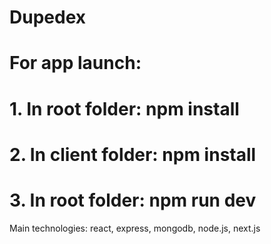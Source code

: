 # Dupedex
# For app launch:
# 1. In root folder: npm install           
# 2. In client folder: npm install
# 3. In root folder: npm run dev

Main technologies:
react, express, mongodb, node.js, next.js
